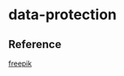 # data-protection

## Reference
[freepik](https://www.freepik.com/free-vector/digital-technology-face-artificial-intelligence_5954263.htm#page=2&query=coding&position=0)